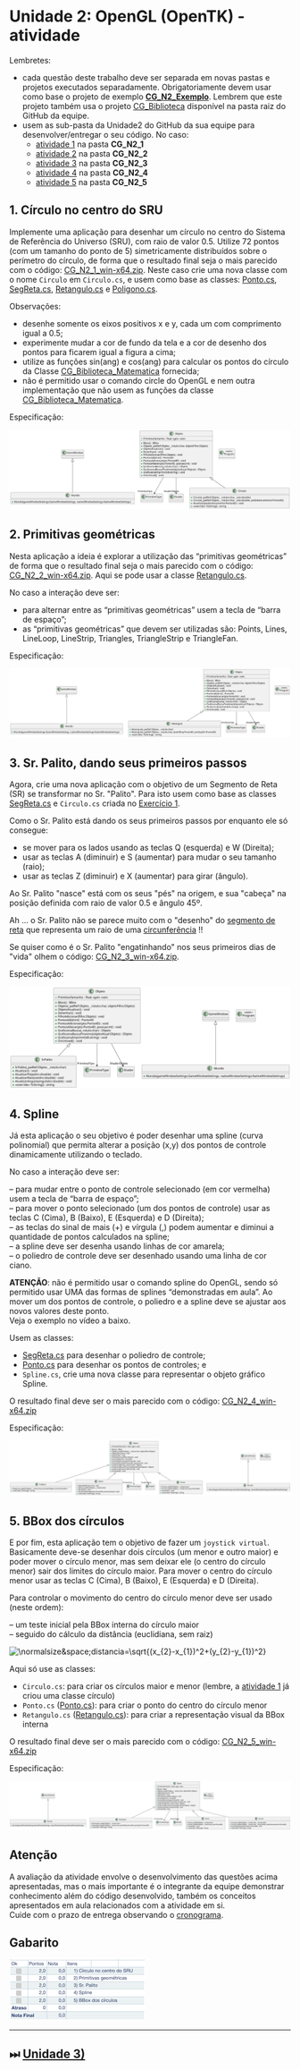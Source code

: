 [CG_Biblioteca]:            ../../CG_Biblioteca/              "CG_Biblioteca"  
[CG_Biblioteca_Matematica]: ../../CG_Biblioteca/Matematica.cs "CG_Biblioteca_Matematica"  
[CG_N2_Exemplo]:            ../CG_N2_Exemplo/              "CG_N2_Exemplo"  

# Unidade 2: OpenGL (OpenTK) - atividade  

Lembretes:

- cada questão deste trabalho deve ser separada em novas pastas e projetos executados separadamente. Obrigatoriamente devem usar como base o projeto de exemplo **[CG_N2_Exemplo]**. Lembrem que este projeto também usa o projeto [CG_Biblioteca] disponível na pasta raiz do GitHub da equipe.
- usem as sub-pasta da Unidade2 do GitHub da sua equipe para desenvolver/entregar o seu código. No caso:
  - [atividade 1](#1-círculo-no-centro-do-sru) na pasta **CG_N2_1**  
  - [atividade 2](#2-primitivas-geométricas) na pasta **CG_N2_2**  
  - [atividade 3](#3-sr-palito-dando-seus-primeiros-passos) na pasta **CG_N2_3**  
  - [atividade 4](#4-spline) na pasta **CG_N2_4**  
  - [atividade 5](#5-bbox-dos-círculos) na pasta **CG_N2_5**  

## 1. Círculo no centro do SRU  

Implemente uma aplicação para desenhar um círculo no centro do Sistema de Referência do Universo (SRU), com raio de valor 0.5. Utilize 72 pontos (com um tamanho do ponto de 5) simetricamente distribuídos sobre o perímetro do círculo, de forma que o resultado final seja o mais parecido com o código: [CG_N2_1_win-x64.zip](./CG_N2_1_win-x64.zip "CG_N2_1_win-x64.zip"). Neste caso crie uma nova classe com o nome ```Circulo``` em ```Circulo.cs```, e usem como base as classes: [Ponto.cs](../CG_N2_Exemplo/Ponto.cs), [SegReta.cs](../CG_N2_Exemplo/SegReta.cs), [Retangulo.cs](../CG_N2_Exemplo/Retangulo.cs) e [Poligono.cs](../CG_N2_Exemplo/Poligono.cs).  

Observações:  

- desenhe somente os eixos positivos x e y, cada um com comprimento igual a 0.5;  
- experimente mudar a cor de fundo da tela e a cor de desenho dos pontos para ficarem igual a figura a cima;  
- utilize as funções sin(ang) e cos(ang) para calcular os pontos do círculo da Classe [CG_Biblioteca_Matematica] fornecida;  
- não é permitido usar o comando circle do OpenGL e nem outra implementação que não usem as funções da classe [CG_Biblioteca_Matematica].  

Especificação:  

![../_._CG_N2_1/svg/plantuml/include.svg](CG_N2_1.svg)  

## 2. Primitivas geométricas  

Nesta aplicação a ideia é explorar a utilização das “primitivas geométricas” de forma que o resultado final seja o mais parecido com o código: [CG_N2_2_win-x64.zip](./CG_N2_2_win-x64.zip "CG_N2_2_win-x64.zip"). Aqui se pode usar a classe [Retangulo.cs](../CG_N2_Exemplo/Retangulo.cs).  

No caso a interação deve ser:  

- para alternar entre as “primitivas geométricas” usem a tecla de “barra de espaço”;  
- as “primitivas geométricas” que devem ser utilizadas são: Points, Lines, LineLoop, LineStrip, Triangles, TriangleStrip e TriangleFan.  

Especificação:  

![../_._CG_N2_2/svg/plantuml/include.svg](CG_N2_2.svg)  

## 3. Sr. Palito, dando seus primeiros passos  

Agora, crie uma nova aplicação com o objetivo de um Segmento de Reta (SR) se transformar no Sr. "Palito". Para isto usem como base as classes [SegReta.cs](../CG_N2_Exemplo/SegReta.cs "SegReta.cs") e ```Circulo.cs``` criada no [Exercício 1](#1-círculo-no-centro-do-sru "Exercício 1").

Como o Sr. Palito está dando os seus primeiros passos por enquanto ele só consegue:  

- se mover para os lados usando as teclas Q (esquerda) e W (Direita);
- usar as teclas A (diminuir) e S (aumentar) para mudar o seu tamanho (raio);  
- usar as teclas Z (diminuir) e X (aumentar) para girar (ângulo).  

Ao Sr. Palito "nasce" está com os seus "pés" na origem, e sua "cabeça" na posição definida com raio de valor 0.5 e ângulo 45º.  

Ah ... o Sr. Palito não se parece muito com o "desenho" do [segmento de reta](../CG_N2_Exemplo/SegReta.cs) que representa um raio de uma [circunferência](#1-círculo-no-centro-do-sru) !!  

Se quiser como é o Sr. Palito "engatinhando" nos seus primeiros dias de "vida" olhem o código: [CG_N2_3_win-x64.zip](./CG_N2_3_win-x64.zip "CG_N2_3_win-x64.zip").

Especificação:  

![../_._CG_N2_3/svg/plantuml/include.svg](CG_N2_3.svg)  

## 4. Spline  

Já esta aplicação o seu objetivo é poder desenhar uma spline (curva polinomial) que permita alterar a posição (x,y) dos pontos de controle dinamicamente utilizando o teclado.  

No caso a interação deve ser:  

– para mudar entre o ponto de controle selecionado (em cor vermelha) usem a tecla de “barra de espaço”;  
– para mover o ponto selecionado (um dos pontos de controle) usar as teclas C (Cima), B (Baixo), E (Esquerda) e D (Direita);  
– as teclas do sinal de mais (+) e vírgula (,) podem aumentar e diminui a quantidade de pontos calculados na spline;  
– a spline deve ser desenha usando linhas de cor amarela;  
– o poliedro de controle deve ser desenhado usando uma linha de cor ciano.  
<!-- – ao pressionar a tecla R os pontos de controle devem voltar aos valores iniciais;   -->

**ATENÇÃO**: não é permitido usar o comando spline do OpenGL, sendo só permitido usar UMA das formas de splines “demonstradas em aula”. Ao mover um dos pontos de controle, o poliedro e a spline deve se ajustar aos novos valores deste ponto.  
Veja o exemplo no vídeo a baixo.  

Usem as classes:

- [SegReta.cs](../CG_N2_Exemplo/SegReta.cs "SegReta.cs") para desenhar o poliedro de controle;  
- [Ponto.cs](../CG_N2_Exemplo/Ponto.cs "Ponto.cs") para desenhar os pontos de controles; e  
- ```Spline.cs```, crie uma nova classe para representar o objeto gráfico Spline.  

O resultado final deve ser o mais parecido com o código: [CG_N2_4_win-x64.zip](./CG_N2_4_win-x64.zip "CG_N2_4_win-x64.zip")  

Especificação:  

![../_._CG_N2_4/svg/plantuml/include.svg](CG_N2_4.svg)  

## 5. BBox dos círculos

E por fim, esta aplicação tem o objetivo de fazer um ```joystick virtual```. Basicamente deve-se desenhar dois círculos (um menor e outro maior) e poder mover o círculo menor, mas sem deixar ele (o centro do círculo menor) sair dos limites do círculo maior. Para mover o centro do círculo menor usar as teclas C (Cima), B (Baixo), E (Esquerda) e D (Direita).  

Para controlar o movimento do centro do círculo menor deve ser usado (neste ordem):  

– um teste inicial pela BBox interna do círculo maior  
– seguido do cálculo da distância (euclidiana, sem raiz)  

  ![\normalsize&space;distancia=\sqrt{(x_{2}-x_{1})^2+(y_{2}-y_{1})^2}](https://latex.codecogs.com/svg.latex?\normalsize&space;distancia=\sqrt{(x_{2}-x_{1})^2+(y_{2}-y_{1})^2})  

Aqui só use as classes:

- ```Circulo.cs```: para criar os círculos maior e menor (lembre, a [atividade 1](#1-círculo-no-centro-do-sru) já criou uma classe círculo)  
- ```Ponto.cs``` ([Ponto.cs](../CG_N2_Exemplo/Ponto.cs)): para criar o ponto do centro do círculo menor  
- ```Retangulo.cs``` ([Retangulo.cs](../CG_N2_Exemplo/Retangulo.cs)): para criar a representação visual da BBox interna  

O resultado final deve ser o mais parecido com o código: [CG_N2_5_win-x64.zip](./CG_N2_5_win-x64.zip "CG_N2_5_win-x64.zip")  

Especificação:  

![../_._CG_N2_5/svg/plantuml/include.svg](CG_N2_5.svg)  

## Atenção

A avaliação da atividade envolve o desenvolvimento das questões acima apresentadas, mas o mais importante é o integrante da equipe demonstrar conhecimento além do código desenvolvido, também os conceitos apresentados em aula relacionados com a atividade em si.  
Cuide com o prazo de entrega observando o [cronograma](../../cronograma.md).

## Gabarito

![Gabarito](atividade2Gabarito.png "Gabarito")  

----------

## ⏭ [Unidade 3)](../Unidade3/README.md "Unidade 3")  
